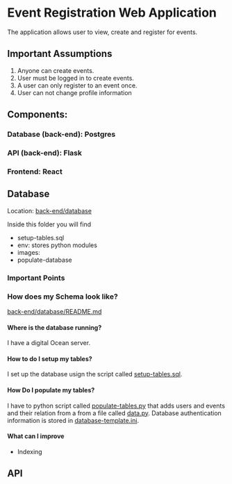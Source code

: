 # Event Registration Web Application

The application allows user to view, create and register for events.

## Important Assumptions

1. Anyone can create events.
2. User must be logged in to create events.
3. A user can only register to an event once.
4. User can not change profile information

## Components:

### Database (back-end): Postgres

### API (back-end): Flask

### Frontend: React

## Database

Location: [back-end/database](back-end/database)

Inside this folder you will find

- setup-tables.sql
- env: stores python modules
- images:
- populate-database

### Important Points

### How does my Schema look like?

[back-end/database/README.md](back-end/database/README.md)

#### Where is the database running?

I have a digital Ocean server.

#### How to do I setup my tables?

I set up the database usign the script called [setup-tables.sql](back-end/database/setup-tables.sql).

#### How Do I populate my tables?

I have to python script called [populate-tables.py](back-end/database/setup-tables.sql/populate-database/populate-tables.py) that adds users and events and their relation from a from a file called [data.py](back-end/database/populate-database/data.py). Database authentication information is stored in [database-template.ini](back-end/database/populate-database/database-template.ini).

#### What can I improve

- Indexing

## API
